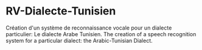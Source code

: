 # RV-Dialecte-Tunisien
Création d'un système de reconnaissance vocale pour un dialecte particulier: Le dialecte Arabe Tunisien.
The creation of a speech recognition system for a particular dialect: the Arabic-Tunisian Dialect.  
